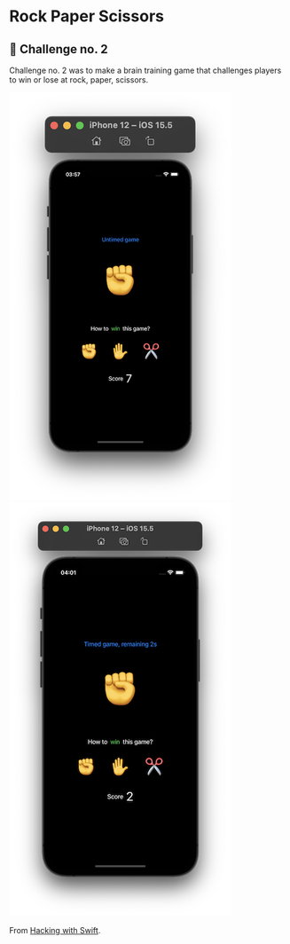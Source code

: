 # Rock Paper Scissors
## 📌 Challenge no. 2

Challenge no. 2 was to make a brain training game that challenges players to win or lose at rock, paper, scissors.

![image1](https://github.com/laurakciic/100-days-of-SwiftUI/blob/master/Challenge2_Rock_Paper_Scissors/Challenge2_Rock_Paper_Scissors/gitAssets/normal1.png)
![image1](https://github.com/laurakciic/100-days-of-SwiftUI/blob/master/Challenge2_Rock_Paper_Scissors/Challenge2_Rock_Paper_Scissors/gitAssets/normal2.png)

From [Hacking with Swift](https://www.hackingwithswift.com/guide/ios-swiftui/2/3/challenge).







